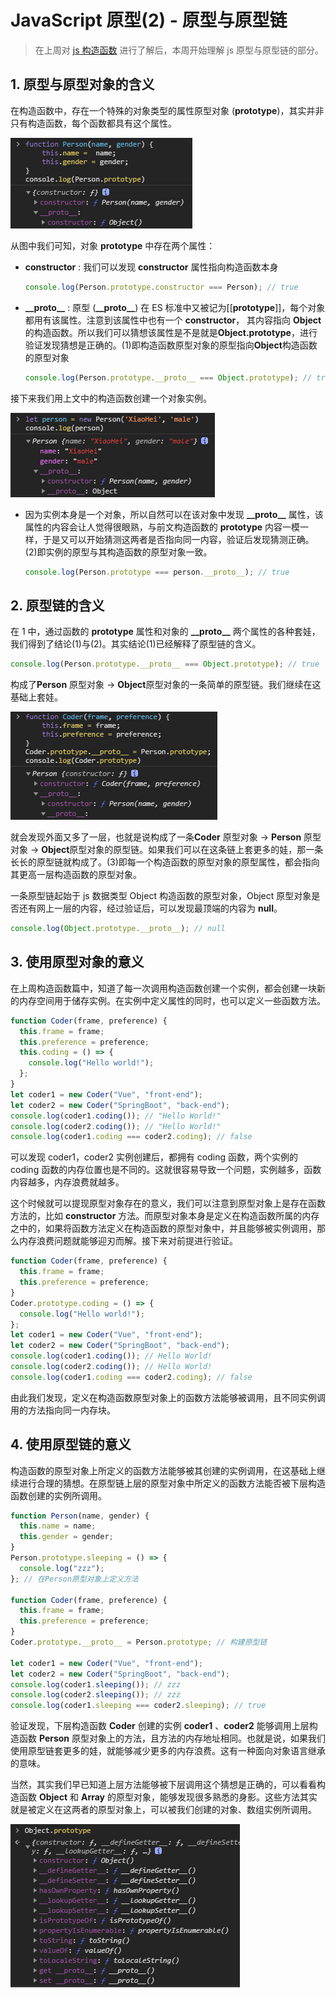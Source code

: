 # JavaScript 原型\(2\) - 原型与原型链

> 在上周对 [js 构造函数](https://github.com/fff455/fe-share/blob/master/JavaScript/js%E6%9E%84%E9%80%A0%E5%87%BD%E6%95%B0.md) 进行了解后，本周开始理解 js 原型与原型链的部分。

## 1. 原型与原型对象的含义

在构造函数中，存在一个特殊的对象类型的属性原型对象 \(**prototype**\)，其实并非只有构造函数，每个函数都具有这个属性。

![prototype](../.gitbook/assets/PersonPrototype.png)

从图中我们可知，对象 **prototype** 中存在两个属性：

* **constructor** : 我们可以发现 **constructor** 属性指向构造函数本身

  ```javascript
  console.log(Person.prototype.constructor === Person); // true
  ```

* **\_\_proto\_\_** : 原型 \(**\_\_proto\_\_**\) 在 ES 标准中又被记为\[\[**prototype**\]\]，每个对象都用有该属性。注意到该属性中也有一个 **constructor**， 其内容指向 **Object** 的构造函数。所以我们可以猜想该属性是不是就是**Object.prototype**，进行验证发现猜想是正确的。\(1\)即构造函数原型对象的原型指向**Object**构造函数的原型对象

  ```javascript
  console.log(Person.prototype.__proto__ === Object.prototype); // true
  ```

接下来我们用上文中的构造函数创建一个对象实例。

![proto](../.gitbook/assets/personproto.png)

* 因为实例本身是一个对象，所以自然可以在该对象中发现 **\_\_proto\_\_** 属性，该属性的内容会让人觉得很眼熟，与前文构造函数的 **prototype** 内容一模一样，于是又可以开始猜测这两者是否指向同一内容，验证后发现猜测正确。\(2\)即实例的原型与其构造函数的原型对象一致。

  ```javascript
  console.log(Person.prototype === person.__proto__); // true
  ```

## 2. 原型链的含义

在 1 中，通过函数的 **prototype** 属性和对象的 **\_\_proto\_\_** 两个属性的各种套娃，我们得到了结论\(1\)与\(2\)。其实结论\(1\)已经解释了原型链的含义。

```javascript
console.log(Person.prototype.__proto__ === Object.prototype); // true
```

构成了**Person** 原型对象 -&gt; **Object**原型对象的一条简单的原型链。我们继续在这基础上套娃。

![coderprototype](../.gitbook/assets/CoderPrototype.png)

就会发现外面又多了一层，也就是说构成了一条**Coder** 原型对象 -&gt; **Person** 原型对象 -&gt; **Object**原型对象的原型链。如果我们可以在这条链上套更多的娃，那一条长长的原型链就构成了。\(3\)即每一个构造函数的原型对象的原型属性，都会指向其更高一层构造函数的原型对象。

一条原型链起始于 js 数据类型 Object 构造函数的原型对象，Object 原型对象是否还有网上一层的内容，经过验证后，可以发现最顶端的内容为 **null**。

```javascript
console.log(Object.prototype.__proto__); // null
```

## 3. 使用原型对象的意义

在上周构造函数篇中，知道了每一次调用构造函数创建一个实例，都会创建一块新的内存空间用于储存实例。在实例中定义属性的同时，也可以定义一些函数方法。

```javascript
function Coder(frame, preference) {
  this.frame = frame;
  this.preference = preference;
  this.coding = () => {
    console.log("Hello world!");
  };
}
let coder1 = new Coder("Vue", "front-end");
let coder2 = new Coder("SpringBoot", "back-end");
console.log(coder1.coding()); // "Hello World!"
console.log(coder2.coding()); // "Hello World!"
console.log(coder1.coding === coder2.coding); // false
```

可以发现 coder1，coder2 实例创建后，都拥有 coding 函数，两个实例的 coding 函数的内存位置也是不同的。这就很容易导致一个问题，实例越多，函数内容越多，内存浪费就越多。

这个时候就可以提现原型对象存在的意义，我们可以注意到原型对象上是存在函数方法的，比如 **constructor** 方法。而原型对象本身是定义在构造函数所属的内存之中的，如果将函数方法定义在构造函数的原型对象中，并且能够被实例调用，那么内存浪费问题就能够迎刃而解。接下来对前提进行验证。

```javascript
function Coder(frame, preference) {
  this.frame = frame;
  this.preference = preference;
}
Coder.prototype.coding = () => {
  console.log("Hello world!");
};
let coder1 = new Coder("Vue", "front-end");
let coder2 = new Coder("SpringBoot", "back-end");
console.log(coder1.coding()); // Hello World!
console.log(coder2.coding()); // Hello World!
console.log(coder1.coding === coder2.coding); // false
```

由此我们发现，定义在构造函数原型对象上的函数方法能够被调用，且不同实例调用的方法指向同一内存块。

## 4. 使用原型链的意义

构造函数的原型对象上所定义的函数方法能够被其创建的实例调用，在这基础上继续进行合理的猜想。在原型链上层的原型对象中所定义的函数方法能否被下层构造函数创建的实例所调用。

```javascript
function Person(name, gender) {
  this.name = name;
  this.gender = gender;
}
Person.prototype.sleeping = () => {
  console.log("zzz");
}; // 在Person原型对象上定义方法

function Coder(frame, preference) {
  this.frame = frame;
  this.preference = preference;
}
Coder.prototype.__proto__ = Person.prototype; // 构建原型链

let coder1 = new Coder("Vue", "front-end");
let coder2 = new Coder("SpringBoot", "back-end");
console.log(coder1.sleeping()); // zzz
console.log(coder2.sleeping()); // zzz
console.log(coder1.sleeping === coder2.sleeping); // true
```

验证发现，下层构造函数 **Coder** 创建的实例 **coder1** 、**coder2** 能够调用上层构造函数 **Person** 原型对象上的方法，且方法的内存地址相同。也就是说，如果我们使用原型链套更多的娃，就能够减少更多的内存浪费。这有一种面向对象语言继承的意味。

当然，其实我们早已知道上层方法能够被下层调用这个猜想是正确的，可以看看构造函数 **Object** 和 **Array** 的原型对象，能够发现很多熟悉的身影。这些方法其实就是被定义在这两者的原型对象上，可以被我们创建的对象、数组实例所调用。

![objectprototype](../.gitbook/assets/ObjectPrototype.png)

